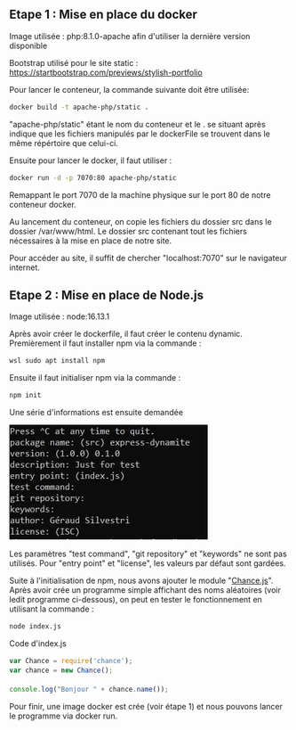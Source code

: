 ## Etape 1 : Mise en place du docker
Image utilisée : php:8.1.0-apache afin d'utiliser la dernière version disponible

Bootstrap utilisé pour le site static : https://startbootstrap.com/previews/stylish-portfolio

Pour lancer le conteneur, la commande suivante doit être utilisée:
```bash
docker build -t apache-php/static .
```
"apache-php/static" étant le nom du conteneur et le . se situant après indique que les fichiers manipulés par le dockerFile se trouvent dans le même répértoire que celui-ci.

Ensuite pour lancer le docker, il faut utiliser :

```bash
docker run -d -p 7070:80 apache-php/static
```

Remappant le port 7070 de la machine physique sur le port 80 de notre conteneur docker.

Au lancement du conteneur, on copie les fichiers du dossier src dans le dossier /var/www/html. Le dossier src contenant tout les fichiers nécessaires à la mise en place de notre site.

Pour accéder au site, il suffit de chercher "localhost:7070" sur le navigateur internet.

## Etape 2 : Mise en place de Node.js
Image utilisée : node:16.13.1

Après avoir créer le dockerfile, il faut créer le contenu dynamic. Premièrement il faut installer npm via la commande :

```bash
wsl sudo apt install npm
```

Ensuite il faut initialiser npm via la commande :
```bash
npm init
```

Une série d'informations est ensuite demandée

![npmInit](Images/npmInit.jpg)

Les paramètres "test command", "git repository" et "keywords" ne sont pas utilisés. Pour "entry point" et "license", les valeurs par défaut sont gardées.

Suite à l'initialisation de npm, nous avons ajouter le module "[Chance.js](https://chancejs.com)". Après avoir crée un programme simple affichant des noms aléatoires (voir ledit programme ci-dessous), on peut en tester le fonctionnement en utilisant la commande :
```bash
node index.js
```
Code d'index.js
```js
var Chance = require('chance');
var chance = new Chance();

console.log("Bonjour " + chance.name());
```

Pour finir, une image docker est crée (voir étape 1) et nous pouvons lancer le programme via docker run.